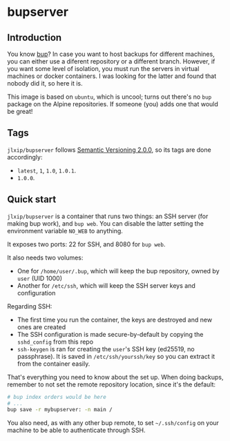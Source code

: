 # bupserver

## Introduction
You know [bup](https://github.com/bup/bup)? In case you want to host backups for different machines, you can either use a diferent repository or a different branch. However, if you want some level of isolation, you must run the servers in virtual machines or docker containers. I was looking for the latter and found that nobody did it, so here it is.

This image is based on `ubuntu`, which is uncool; turns out there's no `bup` package on the Alpine repositories. If someone (you) adds one that would be great!

## Tags
`jlxip/bupserver` follows [Semantic Versioning 2.0.0](https://semver.org/spec/v2.0.0.html), so its tags are done accordingly:
- `latest`, `1`, `1.0`, `1.0.1`.
- `1.0.0`.

## Quick start
`jlxip/bupserver` is a container that runs two things: an SSH server (for making bup work), and `bup web`. You can disable the latter setting the environment variable `NO_WEB` to anything.

It exposes two ports: 22 for SSH, and 8080 for `bup web`.

It also needs two volumes:
- One for `/home/user/.bup`, which will keep the bup repository, owned by `user` (UID 1000)
- Another for `/etc/ssh`, which will keep the SSH server keys and configuration

Regarding SSH:
- The first time you run the container, the keys are destroyed and new ones are created
- The SSH configuration is made secure-by-default by copying the `sshd_config` from this repo
- `ssh-keygen` is ran for creating the `user`'s SSH key (ed25519, no passphrase). It is saved in `/etc/ssh/yourssh/key` so you can extract it from the container easily.

That's everything you need to know about the set up. When doing backups, remember to not set the remote repository location, since it's the default:
```bash
# bup index orders would be here
# ...
bup save -r mybupserver: -n main /
```

You also need, as with any other bup remote, to set `~/.ssh/config` on your machine to be able to authenticate through SSH.
